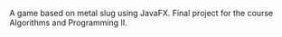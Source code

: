 A game based on metal slug using JavaFX. Final project for the course Algorithms and Programming II.
